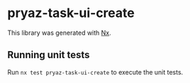 # pryaz-task-ui-create

This library was generated with [Nx](https://nx.dev).

## Running unit tests

Run `nx test pryaz-task-ui-create` to execute the unit tests.
